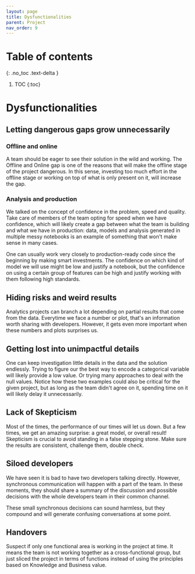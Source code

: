 ```yaml
---
layout: page
title: Dysfunctionalities
parent: Project
nav_order: 9
---
```


# Table of contents
{: .no_toc .text-delta }

1. TOC
{:toc}

# Dysfunctionalities

## Letting dangerous gaps grow unnecessarily 

### Offline and online  
A team should be eager to see their solution in the wild and working. The Offline and Online gap is one of the reasons that will make the offline stage of the project dangerous. In this sense, investing too much effort in the offline stage or working on top of what is only present on it, will increase the gap. 

### Analysis and production
We talked on the concept of confidence in the problem, speed and quality. Take care of members of the team opting for speed when we have confidence, which will likely create a gap between what the team is building and what we have in production: data, models and analysis generated in multiple messy notebooks is an example of something that won't make sense in many cases. 

One can usually work very closely to production-ready code since the beginning by making smart investments. The confidence on which kind of model we will use might be low and justify a notebook, but the confidence on using a certain group of features can be high and justify working with them following high standards. 


## Hiding risks and weird results

Analytics projects can branch a lot depending on partial results that come from the data. Everytime we face a number or plot, that's an information worth sharing with developers. However, it gets even more important when these numbers and plots surprises us.

## Getting lost into unimpactful details 

One can keep investigation little details in the data and the solution endlessly. Trying to figure our the best way to encode a categorical variable will likely provide a low value. Or trying many approaches to deal with the null values. Notice how these two examples could also be critical for the given project, but as long as the team didn't agree on it, spending time on it will likely delay it unnecessarily. 

## Lack of Skepticism

Most of the times, the performance of our times will let us down. But a few times, we get an amazing surprise: a great model, or overall result! Skepticism is crucial to avoid standing in a false stepping stone. Make sure the results are consistent, challenge them, double check. 

## Siloed developers

We have seen it is bad to have two developers talking directly. However, synchronous communication will happen with a part of the team. In these moments, they should share a summary of the discussion and possible decisions with the whole developers team in their common channel.

These small synchronous decisions can sound harmless, but they compound and will generate confusing conversations at some point. 


## Handovers
Suspect if only one functional area is working in the project at time. It means the team is not working together as a cross-functional group, but just sliced the project in terms of functions instead of using the principles based on Knowledge and Business value. 
